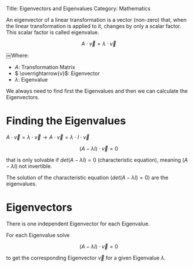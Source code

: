 Title: Eigenvectors and Eigenvalues
Category: Mathematics

An eigenvector of a linear transformation is a vector (non-zero) that, when the linear transformation is applied to it, changes by only a scalar factor. This scalar factor is called eigenvalue.

$$A \cdot \overrightarrow{v} = \lambda \cdot \overrightarrow{v}$$

￼Where:

- $A$: Transformation Matrix
- $ \overrightarrow{v}$: Eigenvector
- $\lambda$: Eigenvalue


We always need to find first the Eigenvalues and then we can calculate the Eigenvectors.


# Finding the Eigenvalues

$A \cdot \overrightarrow{v} = \lambda \cdot \overrightarrow{v} \rightarrow A \cdot \overrightarrow{v}
= \lambda \cdot I \cdot \overrightarrow{v}$

$$(A -  \lambda  I) \cdot \overrightarrow{v} = 0$$

that is only solvable if $det(A -  \lambda  I) = 0$ (characteristic equation), meaning $(A -  \lambda  I)$ not invertible.

The solution of the characteristic equation ($det(A -  \lambda  I) = 0$) are the eigenvalues.

# Eigenvectors

There is one independent Eigenvector for each Eigenvalue.

For each Eigenvalue solve

$$(A -  \lambda  I) \cdot \overrightarrow{v} = 0$$

to get the corresponding Eigenvector $\overrightarrow{v}$ for a given Eigenvalue $\lambda$.

